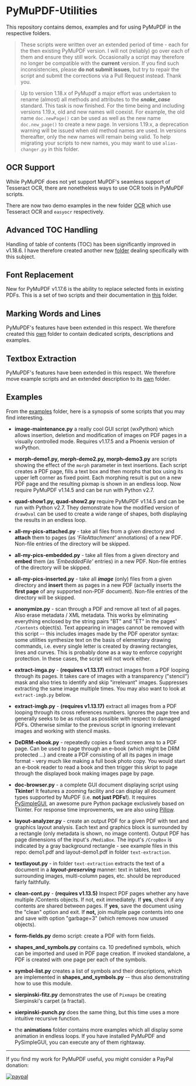 # PyMuPDF-Utilities
This repository contains demos, examples and for using PyMuPDF in the respective folders.

> These scripts were written over an extended period of time - each for the then existing PyMuPDF version. I will not (reliably) go over each of them and ensure they still work. Occasionally a script may therefore no longer be compatible with the **current** version. If you find such inconsistencies, please **do not submit issues**, but try to repair the script and submit the corrections via a Pull Request instead. Thank you.

> Up to version 1.18.x of PyMupdf a major effort was undertaken to rename (almost) all methods and attributes to the **_snake_case_** standard. This task is now finished. For the time being and including versions 1.19.x, old and new names will coexist. For example, the old name `doc.newPage()` can be used as well as the new name `doc.new_page()` to create a new page. In versions 1.19.x, a deprecation warning will be issued when old method names are used. In versions thereafter, only the new names will remain being valid. To help migrating your scripts to new names, you may want to use ``alias-changer.py`` in this folder.

## OCR Support
While PyMuPDF does not yet support MuPDF's seamless support of Tesseract OCR, there are nonetheless ways to use OCR tools in PyMuPDF scripts.

There are now two demo examples in the new folder [OCR](https://github.com/pymupdf/PyMuPDF-Utilities/tree/master/OCR) which use Tesseract OCR and `easyocr` respectively.

## Advanced TOC Handling
Handling of table of contents (TOC) has been significantly improved in v1.18.6. I have therefore created another new [folder](https://github.com/pymupdf/PyMuPDF-Utilities/tree/master/advanced-toc) dealing specifically with this subject.


## Font Replacement
New for PyMuPDF v1.17.6 is the ability to replace selected fonts in existing PDFs. This is a set of two scripts and their documentation in [this](https://github.com/pymupdf/PyMuPDF-Utilities/tree/master/font-replacement) folder.

## Marking Words and Lines
PyMuPDF's features have been extended in this respect. We therefore created this [own](https://github.com/pymupdf/PyMuPDF-Utilities/tree/master/word&line-marking) folder to contain dedicated scripts, descriptions and examples.

## Textbox Extraction
PyMuPDF's features have been extended in this respect. We therefore move example scripts and an extended description to its [own](https://github.com/pymupdf/PyMuPDF-Utilities/tree/master/textbox-extraction) folder.

## Examples
From the [examples](https://github.com/pymupdf/PyMuPDF-Utilities/tree/master/examples) folder, here is a synopsis of some scripts that you may find interesting.

* **image-maintenance.py** a really cool GUI script (wxPython) which allows insertion, deletion and modification of images on PDF pages in a visually controlled mode. Requires v1.17.5 and a Phoenix version of wxPython.
* **morph-demo1.py, morph-demo2.py, morph-demo3.py** are scripts showing the effect of the ``morph`` parameter in text insertions. Each script creates a PDF page, fills a  text box and then morphs that box using its upper left corner as fixed point. Each morphing result is put on a new PDF page and the resulting pixmap is shown in an endless loop. Now require PyMuPDF v1.14.5 and can be run with Python v2.7.

* **quad-show1.py, quad-show2.py** require PyMuPDF v1.14.5 and can be run with Python v2.7. They demonstrate how the modified version of `drawOval` can be used to create a wide range of shapes, both displaying the results in an endless loop.

* **all-my-pics-attached.py** - take all files from a given directory and **attach** them to pages (as *'FileAttachment'* annotations) of a new PDF. Non-file entries of the directory will be skipped.

* **all-my-pics-embedded.py** - take all files from a given directory and **embed** them (as *'EmbeddedFile'* entries) in a new PDF. Non-file entries of the directory will be skipped.

* **all-my-pics-inserted.py** - take all _**image**_ (only) files from a given directory and **insert** them as pages in a new PDF (actually inserts the **first page** of any supported non-PDF document). Non-file entries of the directory will be skipped.

* **anonymize.py** - scan through a PDF and remove all text of all pages. Also erase metadata / XML metadata. This works by eliminating everything enclosed by the string pairs "BT" and "ET" in the pages' `/Contents` object(s). Text appearing in images cannot be removed with this script -- this includes images made by the PDF operator syntax: some utilities synthesize text on the basis of elementary drawing commands, i.e. every single letter is created by drawing rectangles, lines and curves. This is probably done as a way to enforce copyright protection. In these cases, the script will not work either.

* **extract-imga.py** - **(requires v1.13.17)** extract images from a PDF looping through its pages. It takes care of images with a transparency ("stencil") mask and also tries to identify and skip "irrelevant" images. Suppresses extracting the same image multiple times. You may also want to look at ``extract-imgb.py`` below.

* **extract-imgb.py** - **(requires v1.13.17)** extract all images from a PDF looping through its cross references numbers. Ignores the page tree and generally seeks to be as robust as possible with respect to damaged PDFs. Otherwise similar to the previous script in ignoring irrelevant images and working with stencil masks.

* **DeDRM-ebook.py** - repeatedly copies a fixed screen area to a PDF page. Can be used to page through an e-book (which might be DRM protected ...) and create a PDF consisting of all its pages in image format - very much like making a full book photo copy. You would start an e-book reader to read a book and then trigger this skript to page through the displayed book making images page by page.

* **doc-browser.py** - a complete GUI document displaying script using **Tkinter**! It features a zooming facility and can display all document types supported by MuPDF (i.e. **not just PDFs!**). It requires [PySimpleGUI](https://pypi.org/project/PySimpleGUI/), an awesome pure Python package exclusively based on Tkinter. For response time improvements, we are also using [Pillow](https://pypi.org/project/Pillow/).

* **layout-analyzer.py** - create an output PDF for a given PDF with text and graphics layout analysis. Each text and graphics block is surrounded by a rectangle (only metadata is shown, no image content). Output PDF has page dimensions of the input's `/MediaBox`. The input's `/CropBox` is indicated by a gray background rectangle - see example files in this repo: demo1.pdf and layout-demo1.pdf in folder `text-extraction`.

* **textlayout.py** - in folder `text-extraction` extracts the text of a document in a **_layout-preserving_** manner: text in tables, text surrounding images, multi-column pages, etc. should be reproduced fairly faithfully.

* **clean-cont.py** - **(requires v1.13.5)** Inspect PDF pages whether any have multiple /Contents objects. If not, exit immediately. If **yes**, check if any contents are shared between pages. If **yes**, save the document using the "clean" option and exit. If **not,**  join multiple page contents into one and save with option "garbage=3" (which removes now unused objects).

* **form-fields.py** demo script: create a PDF with form fields.

* **shapes_and_symbols.py** contains ca. 10 predefined symbols, which can be imported and used in PDF page creation. If invoked standalone, a PDF is created with one page per each of the symbols.

* **symbol-list.py** creates a list of symbols and their descriptions, which are implemented in **shapes_and_symbols.py** -- thus also demonstrating how to use this module.

* **sierpinski-fitz.py** demonstrates the use of ``Pixmaps`` be creating Sierpinski's carpet (a fractal).

* **sierpinski-punch.py** does the same thing, but this time uses a more intuitive recursive function.

* the **animations** folder contains more examples which all display some animation in endless loops. If you have installed PyMuPDF and PySimpleGUI, you can execute any of them rightaway.

--------------------------------------------
If you find my work for PyMuPDF useful, you might consider a PayPal donation:

[![paypal](https://www.paypalobjects.com/en_US/i/btn/btn_donateCC_LG.gif)](https://www.paypal.com/cgi-bin/webscr?cmd=_s-xclick&hosted_button_id=PE6665GMGMDEY&source=url)

